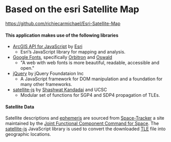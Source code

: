 # Based on the esri Satellite Map
https://github.com/richiecarmichael/Esri-Satellite-Map

#### This application makes use of the following libraries

* [ArcGIS API for JavaScript](https://developers.arcgis.com/javascript/) by [Esri](http://www.esri.com/)
  - Esri’s JavaScript library for mapping and analysis.
* [Google Fonts](https://www.google.com/fonts), specifically [Orbitron](https://www.google.com/fonts/specimen/Orbitron) and [Oswald](https://www.google.com/fonts/specimen/Oswald)
  - "A web with web fonts is more beautiful, readable, accessible and open."
* [jQuery](https://jquery.com/) by jQuery Foundataion Inc
  - A JavaScript framework for DOM manipulation and a foundation for many other frameworks.
* [satellite-js](https://github.com/shashwatak/satellite-js) by [Shashwat Kandadai](https://github.com/shashwatak) and UCSC
  - Modular set of functions for SGP4 and SDP4 propagation of TLEs.

#### Satellite Data
Satellite descriptions and [ephemeris](https://en.wikipedia.org/wiki/Ephemeris) are sourced from [Space-Tracker](https://www.space-track.org) a site maintained by the [Joint Functional Component Command for Space](https://www.stratcom.mil/factsheets/7/JFCC_Space/). The [satellite-js](https://github.com/shashwatak/satellite-js) JavaScript library is used to convert the downloaded [TLE](https://en.wikipedia.org/wiki/Two-line_element_set) file into geographic locations.
